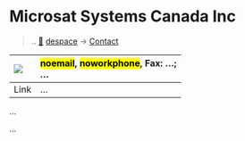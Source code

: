 # Microsat Systems Canada Inc
> .. [🚀](../index/index.md) [despace](index.md) → [Contact](contact.md)

|[![](f/contact//_logo1_thumb.jpg)](f/contact//_logo1.png)|<mark>noemail</mark>, <mark>noworkphone</mark>, Fax: …;<br> *…*|
|:--|:--|
|Link|…|

…


<p style="page-break-after:always"> </p>

…
